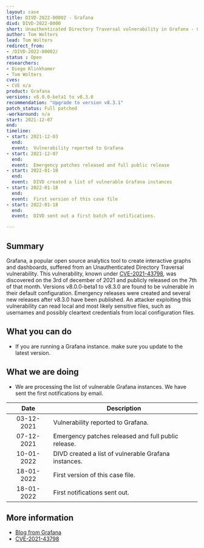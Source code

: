 ```yaml
---
layout: case
title: DIVD-2022-00002 - Grafana
divd: DIVD-2022-0000
short: Unauthenticated Directory Traversal vulnerability in Grafana - CVE-2021-43798
author: Tom Wolters
lead: Tom Wolters
redirect_from:
- /DIVD-2022-00002/
status : Open
researchers:
- Diego Klinkhamer
- Tom Wolters
cves:
- CVE n/a
product: Grafana
versions: v8.0.0-beta1 to v8.3.0
recommendation: "Upgrade to version v8.3.1"
patch_status: Full patched
-workaround: n/a
start: 2021-12-07
end:
timeline:
- start: 2021-12-03
  end:
  event:  Vulnerability reported to Grafana
- start: 2021-12-07
  end:
  event:  Emergency patches released and full public release
- start: 2022-01-10
  end:
  event:  DIVD created a list of vulnerable Grafana instances
- start: 2022-01-18
  end:
  event:  First version of this case file
- start: 2022-01-18
  end:
  event:  DIVD sent out a first batch of notifications.

---
```

## Summary

Grafana, a popular open source analytics tool to create interactive graphs and dashboards, suffered from an Unauthenticated Directory Traversal vulnerability. This vulnerability, known under [CVE-2021-43798](https://cve.mitre.org/cgi-bin/cvename.cgi?name=CVE-2021-43798), was discovered on the 3rd of december of 2021 and publicly released on the 7th of that month. 
Versions v8.0.0-beta1 to v8.3.0 are found to be vulnerable in their default configuration. Emergency releases were created and several new releases after v8.3.0 have been published.
An attacker exploiting this vulnerability can read local and most likely sensitive files, such as usernames and possibly cleartext credentials from local configuration files.

## What you can do

* If you are running a Grafana instance. make sure you update to the latest version. 

## What we are doing

* We are processing the list of vulnerable Grafana instances. We have sent the first notifications by email.

| Date  | Description |
|:-----:|-------------|
| 03-12-2021| Vulnerability reported to Grafana. |
| 07-12-2021| Emergency patches released and full public release. |
| 10-01-2022 | DIVD created a list of vulnerable Grafana instances. |
| 18-01-2022 | First version of this case file. |
| 18-01-2022 | First notifications sent out. |

## More information
* [Blog from Grafana](https://grafana.com/blog/2021/12/08/an-update-on-0day-cve-2021-43798-grafana-directory-traversal/)
* [CVE-2021-43798](https://cve.mitre.org/cgi-bin/cvename.cgi?name=CVE-2021-43798)
